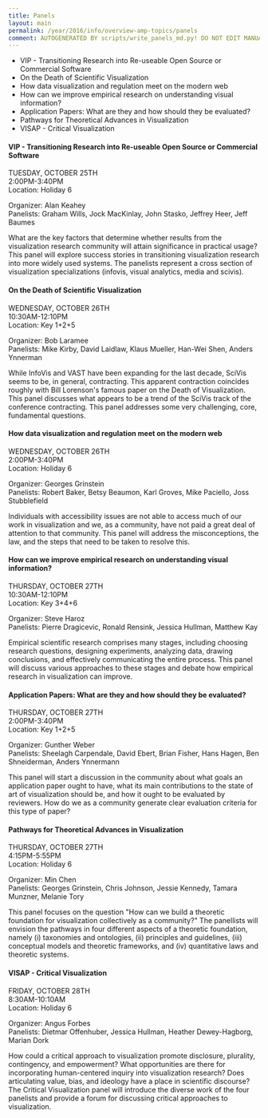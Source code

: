```yaml
---
title: Panels
layout: main
permalink: /year/2016/info/overview-amp-topics/panels
comment: AUTOGENERATED BY scripts/write_panels_md.py! DO NOT EDIT MANUALLY.
---
```


* VIP - Transitioning Research into Re-useable Open Source or Commercial Software
* On the Death of Scientific Visualization 
* How data visualization and regulation meet on the modern web
* How can we improve empirical research on understanding visual information?
* Application Papers: What are they and how should they be evaluated?
* Pathways for Theoretical Advances in Visualization
* VISAP - Critical Visualization

#### VIP - Transitioning Research into Re-useable Open Source or Commercial Software

TUESDAY, OCTOBER 25TH  
2:00PM-3:40PM  
Location: Holiday 6

Organizer: Alan Keahey  
Panelists: Graham Wills, Jock MacKinlay, John Stasko, Jeffrey Heer, Jeff Baumes

What are the key factors that determine whether results from the visualization research community will attain significance in practical usage? This panel will explore success stories in transitioning visualization research into more widely used systems.  The panelists represent a cross section of visualization specializations (infovis, visual analytics, media and scivis).

#### On the Death of Scientific Visualization 

WEDNESDAY, OCTOBER 26TH  
10:30AM-12:10PM  
Location: Key 1+2+5

Organizer: Bob Laramee  
Panelists: Mike Kirby, David Laidlaw, Klaus Mueller, Han-Wei Shen, Anders Ynnerman

While InfoVis and VAST have been expanding for the last decade, SciVis seems to be, in general, contracting. This apparent contraction coincides roughly with Bill Lorenson's famous paper on the Death of Visualization. This panel discusses what appears to be a trend of the SciVis track of the conference contracting. This panel addresses some very challenging, core, fundamental questions.

#### How data visualization and regulation meet on the modern web

WEDNESDAY, OCTOBER 26TH  
2:00PM-3:40PM  
Location: Holiday 6

Organizer: Georges Grinstein  
Panelists: Robert Baker, Betsy Beaumon, Karl Groves, Mike Paciello, Joss Stubblefield

Individuals with accessibility issues are not able to access much of our work in visualization and we, as a community, have not paid a great deal of attention to that community. This panel will address the misconceptions, the law, and the steps that need to be taken to resolve this.

#### How can we improve empirical research on understanding visual information?

THURSDAY, OCTOBER 27TH  
10:30AM-12:10PM  
Location: Key 3+4+6

Organizer: Steve Haroz  
Panelists: Pierre Dragicevic, Ronald Rensink, Jessica Hullman, Matthew Kay

Empirical scientific research comprises many stages, including choosing research questions, designing experiments, analyzing data, drawing conclusions, and effectively communicating the entire process. This panel will discuss various approaches to these stages and debate how empirical research in visualization can improve.

#### Application Papers: What are they and how should they be evaluated?

THURSDAY, OCTOBER 27TH  
2:00PM-3:40PM  
Location: Key 1+2+5

Organizer: Gunther Weber  
Panelists: Sheelagh Carpendale, David Ebert, Brian Fisher, Hans Hagen, Ben Shneiderman, Anders Ynnermann

This panel will start a discussion in the community about what goals an application paper ought to have, what its main contributions to the state of art of visualization should be, and how it ought to be evaluated by reviewers. How do we as a community generate clear evaluation criteria for this type of paper?

#### Pathways for Theoretical Advances in Visualization

THURSDAY, OCTOBER 27TH  
4:15PM-5:55PM  
Location: Holiday 6

Organizer: Min Chen  
Panelists: Georges Grinstein, Chris Johnson, Jessie Kennedy, Tamara Munzner, Melanie Tory

This panel focuses on the question "How can we build a theoretic foundation for visualization collectively as a community?" The panellists will envision the pathways in four different aspects of a theoretic foundation, namely (i) taxonomies and ontologies, (ii) principles and guidelines, (iii) conceptual models and theoretic frameworks, and (iv) quantitative laws and theoretic systems.

#### VISAP - Critical Visualization

FRIDAY, OCTOBER 28TH  
8:30AM-10:10AM  
Location: Holiday 6

Organizer: Angus Forbes  
Panelists: Dietmar Offenhuber, Jessica Hullman, Heather Dewey-Hagborg, Marian Dork

How could a critical approach to visualization promote disclosure,
plurality, contingency, and empowerment? What opportunities are there
for incorporating human-centered inquiry into visualization research?
Does articulating value, bias, and ideology have a place in scientific
discourse? The Critical Visualization panel will introduce the diverse
work of the four panelists and provide a forum for discussing critical
approaches to visualization.

